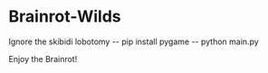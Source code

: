 # Brainrot-Wilds
Ignore the skibidi lobotomy 
-- pip install pygame
-- python main.py

Enjoy the Brainrot!
